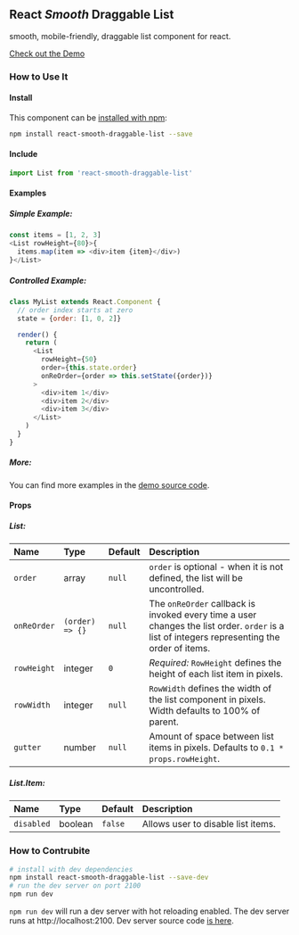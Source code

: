 ## React _Smooth_ Draggable List

smooth, mobile-friendly, draggable list component for react.

[Check out the Demo](https://mac-s-g.github.io/react-smooth-draggable-list/demo/dist/)

### How to Use It

#### Install
This component can be [installed with npm](https://www.npmjs.com/package/react-smooth-draggable-list):
```bash
npm install react-smooth-draggable-list --save
```

#### Include
```javascript
import List from 'react-smooth-draggable-list'
```

#### Examples
##### Simple Example:
```javascript
const items = [1, 2, 3]
<List rowHeight={80}>{
  items.map(item => <div>item {item}</div>)
}</List>
```

##### Controlled Example:
```javascript
class MyList extends React.Component {
  // order index starts at zero
  state = {order: [1, 0, 2]}

  render() {
    return (
      <List
        rowHeight={50}
        order={this.state.order}
        onReOrder={order => this.setState({order})}
      >
        <div>item 1</div>
        <div>item 2</div>
        <div>item 3</div>
      </List>
    )
  }
}
```

##### More:
You can find more examples in the [demo source code](https://github.com/mac-s-g/react-smooth-draggable-list/blob/master/demo/js/Examples.js).

#### Props
##### List:
Name|Type|Default|Description
|:---|:---|:---|:---
`order`|array|`null`|`order` is optional - when it is not defined, the list will be uncontrolled.
`onReOrder`|`(order) => {}`|`null`|The `onReOrder` callback is invoked every time a user changes the list order.  `order` is a list of integers representing the order of items.
`rowHeight`|integer|`0`|*Required:* `RowHeight` defines the height of each list item in pixels.
`rowWidth`|integer|`null`|`RowWidth` defines the width of the list component in pixels.  Width defaults to 100% of parent.
`gutter`|number|`null`|Amount of space between list items in pixels. Defaults to `0.1 *  props.rowHeight`.

##### List.Item:
Name|Type|Default|Description
|:---|:---|:---|:---
`disabled`|boolean|`false`|Allows user to disable list items.


### How to Contrubite
```bash
# install with dev dependencies
npm install react-smooth-draggable-list --save-dev
# run the dev server on port 2100
npm run dev
```
`npm run dev` will run a dev server with hot reloading enabled.  The dev server runs at http://localhost:2100.  Dev server source code [is here](https://github.com/mac-s-g/react-smooth-draggable-list/blob/master/dev-server/js/Examples.js).